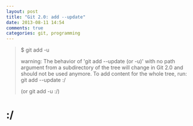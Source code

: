 ```yaml
---
layout: post
title: "Git 2.0: add --update"
date: 2013-08-11 14:54
comments: true
categories: git, programming
---
```


> $ git add -u
> 
> warning: The behavior of 'git add --update (or -u)' with no path argument from a
subdirectory of the tree will change in Git 2.0 and should not be used anymore.
To add content for the whole tree, run:
>  git add --update :/
>  
>  (or git add -u :/)
  
#  **:/**
